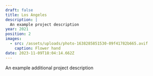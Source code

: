 ```yaml
---
draft: false
title: Los Angeles
description: |
  An example project description
year: 2021
position: 2
images:
  - src: /assets/uploads/photo-1638285851530-09f41782b665.avif
    caption: Flower hand
date: 2023-11-09T18:04:14.662Z
---
```

An example additional project description

